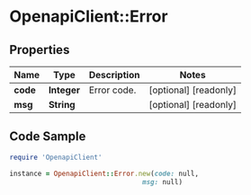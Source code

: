# OpenapiClient::Error

## Properties

Name | Type | Description | Notes
------------ | ------------- | ------------- | -------------
**code** | **Integer** | Error code. | [optional] [readonly] 
**msg** | **String** |  | [optional] [readonly] 

## Code Sample

```ruby
require 'OpenapiClient'

instance = OpenapiClient::Error.new(code: null,
                                 msg: null)
```


